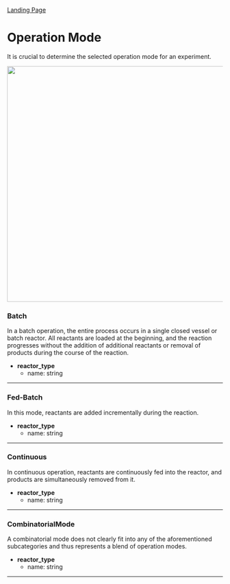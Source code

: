 [Landing Page](/Readme.md)

# Operation Mode

It is crucial to determine the selected operation mode for an experiment.

<img src="https://github.com/StephanM87/Strenda-biocatalysis/assets/106530250/5e3d4d79-ee59-4c8c-8597-99cd78f276b1" width="550">


### Batch

In a batch operation, the entire process occurs in a single closed vessel or batch reactor. All reactants are loaded at the beginning, and the reaction progresses without the addition of additional reactants or removal of products during the course of the reaction.

- __reactor_type__
    - name: string

---

### Fed-Batch

In this mode, reactants are added incrementally during the reaction.

- __reactor_type__
    - name: string

---

### Continuous

In continuous operation, reactants are continuously fed into the reactor, and products are simultaneously removed from it.

- __reactor_type__
    - name: string

---

### CombinatorialMode

A combinatorial mode does not clearly fit into any of the aforementioned subcategories and thus represents a blend of operation modes.

- __reactor_type__
    - name: string

---



